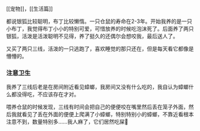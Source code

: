 [[宠物]]，[[生活篇]]

都说银狐比较聪明，布丁比较懒惰。一只仓鼠的寿命在2-3年。开始我养的是一只小布丁，我觉得布丁小小的特别可爱，可惜放养的时候吃泡沫死了。后面养了两只银狐，活泼是活泼聪明不见得，养了挺久的还偶尔会想咬我，最后送人了。

又买了两只三线，活泼的一只逃跑了，喜欢睡觉的那只还在，但是每天看它都像是懵懵的。

### 注意卫生
我养了三线后老是在房间附近看见蟑螂，我房间又没有什么吃的，我自认为蟑螂什么都没得吃，不应该存在才对。

喂养仓鼠的时候发现，三线有时间会把自己的便便咬在嘴里然后丢在笼子外面，然后我就看见了丢在外面的便便上爬满了小蟑螂，特别特别小的蟑螂，不靠近看根本注意不到，数量特别多……我人麻了，它们居然吃屎💩